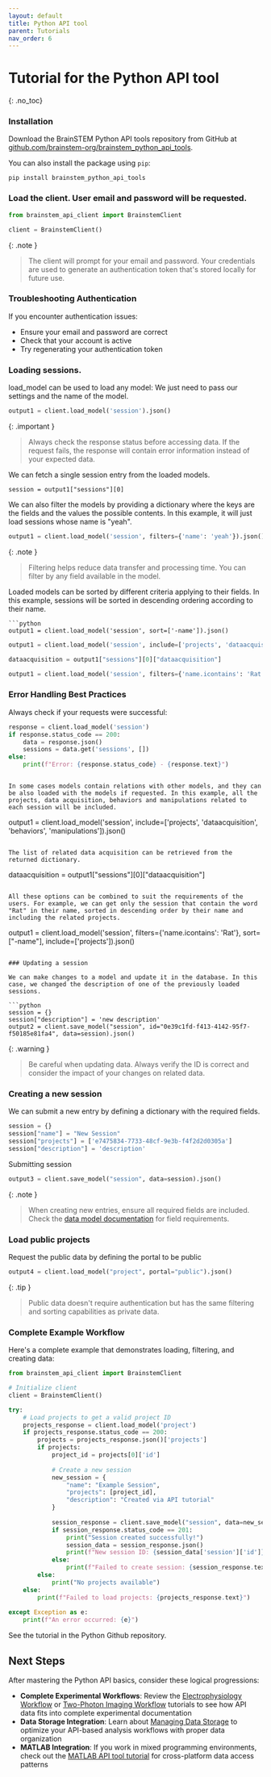 ```yaml
---
layout: default
title: Python API tool
parent: Tutorials
nav_order: 6
---
```

# Tutorial for the Python API tool
{: .no_toc}

### Installation

Download the BrainSTEM Python API tools repository from GitHub at [github.com/brainstem-org/brainstem_python_api_tools](https://github.com/brainstem-org/brainstem_python_api_tools).

You can also install the package using `pip`:

	pip install brainstem_python_api_tools

### Load the client. User email and password will be requested.
```python
from brainstem_api_client import BrainstemClient

client = BrainstemClient()
```

{: .note }
> The client will prompt for your email and password. Your credentials are used to generate an authentication token that's stored locally for future use.

### Troubleshooting Authentication

If you encounter authentication issues:
- Ensure your email and password are correct
- Check that your account is active
- Try regenerating your authentication token

### Loading sessions.

load_model can be used to load any model: We just need to pass our settings and the name of the model.

```python
output1 = client.load_model('session').json()
```

{: .important }
> Always check the response status before accessing data. If the request fails, the response will contain error information instead of your expected data.

We can fetch a single session entry from the loaded models.

```
session = output1["sessions"][0]
```

We can also filter the models by providing a dictionary where the keys are the fields and the values the possible contents. In this example, it will just load sessions whose name is "yeah".

```python
output1 = client.load_model('session', filters={'name': 'yeah'}).json()
```

{: .note }
> Filtering helps reduce data transfer and processing time. You can filter by any field available in the model.

Loaded models can be sorted by different criteria applying to their fields. In this example, sessions will be sorted in descending ordering according to their name.

```
```python
output1 = client.load_model('session', sort=['-name']).json()
```

```python
output1 = client.load_model('session', include=['projects', 'dataacquisition', 'behaviors', 'manipulations']).json()
```

```python
dataacquisition = output1["sessions"][0]["dataacquisition"]
```

```python
output1 = client.load_model('session', filters={'name.icontains': 'Rat'}, sort=["-name"], include=['projects']).json()
```

### Error Handling Best Practices

Always check if your requests were successful:

```python
response = client.load_model('session')
if response.status_code == 200:
    data = response.json()
    sessions = data.get('sessions', [])
else:
    print(f"Error: {response.status_code} - {response.text}")
```
```

In some cases models contain relations with other models, and they can be also loaded with the models if requested. In this example, all the projects, data acquisition, behaviors and manipulations related to each session will be included.

```
output1 = client.load_model('session', include=['projects', 'dataacquisition', 'behaviors', 'manipulations']).json()
```

The list of related data acquisition can be retrieved from the returned dictionary.

```
dataacquisition = output1["sessions"][0]["dataacquisition"]
```

All these options can be combined to suit the requirements of the users. For example, we can get only the session that contain the word "Rat" in their name, sorted in descending order by their name and including the related projects.

```
output1 = client.load_model('session', filters={'name.icontains': 'Rat'}, sort=["-name"], include=['projects']).json()
```

### Updating a session

We can make changes to a model and update it in the database. In this case, we changed the description of one of the previously loaded sessions.

```python
session = {}
session["description"] = 'new description'
output2 = client.save_model("session", id="0e39c1fd-f413-4142-95f7-f50185e81fa4", data=session).json()
```

{: .warning }
> Be careful when updating data. Always verify the ID is correct and consider the impact of your changes on related data.

### Creating a new session

We can submit a new entry by defining a dictionary with the required fields.

```python
session = {}
session["name"] = "New Session"
session["projects"] = ['e7475834-7733-48cf-9e3b-f4f2d2d0305a']
session["description"] = 'description'
```

Submitting session
```python
output3 = client.save_model("session", data=session).json()
```

{: .note }
> When creating new entries, ensure all required fields are included. Check the [data model documentation](/datamodel/) for field requirements.

### Load public projects

Request the public data by defining the portal to be public
```python
output4 = client.load_model("project", portal="public").json()
```

{: .tip }
> Public data doesn't require authentication but has the same filtering and sorting capabilities as private data.

### Complete Example Workflow

Here's a complete example that demonstrates loading, filtering, and creating data:

```python
from brainstem_api_client import BrainstemClient

# Initialize client
client = BrainstemClient()

try:
    # Load projects to get a valid project ID
    projects_response = client.load_model('project')
    if projects_response.status_code == 200:
        projects = projects_response.json()['projects']
        if projects:
            project_id = projects[0]['id']
            
            # Create a new session
            new_session = {
                "name": "Example Session",
                "projects": [project_id],
                "description": "Created via API tutorial"
            }
            
            session_response = client.save_model("session", data=new_session)
            if session_response.status_code == 201:
                print("Session created successfully!")
                session_data = session_response.json()
                print(f"New session ID: {session_data['session']['id']}")
            else:
                print(f"Failed to create session: {session_response.text}")
        else:
            print("No projects available")
    else:
        print(f"Failed to load projects: {projects_response.text}")
        
except Exception as e:
    print(f"An error occurred: {e}")
```

See the tutorial in the Python Github repository.

## Next Steps

After mastering the Python API basics, consider these logical progressions:

- **Complete Experimental Workflows**: Review the [Electrophysiology Workflow]({{site.baseurl}}/tutorials/electrophysiology-workflow) or [Two-Photon Imaging Workflow]({{site.baseurl}}/tutorials/two-photon-imaging-workflow) tutorials to see how API data fits into complete experimental documentation
- **Data Storage Integration**: Learn about [Managing Data Storage]({{site.baseurl}}/tutorials/managing-data-storage) to optimize your API-based analysis workflows with proper data organization
- **MATLAB Integration**: If you work in mixed programming environments, check out the [MATLAB API tool tutorial]({{site.baseurl}}/tutorials/matlab-api-tool) for cross-platform data access patterns